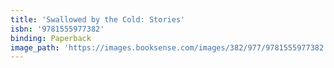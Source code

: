 ```yaml
---
title: 'Swallowed by the Cold: Stories'
isbn: '9781555977382'
binding: Paperback
image_path: 'https://images.booksense.com/images/382/977/9781555977382.jpg'
---
```



